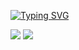 
[![Typing SVG](https://readme-typing-svg.demolab.com/?lines=Min_GitHub;반갑습니다)](https://git.io/typing-svg)

<img src="https://img.shields.io/badge/react-20232a.svg?style=for-the-badge&logo=react&logoColor=61DAFB" />



<img src="https://img.shields.io/badgepython-3776AB.svg?style=for-the-badge&logo=react&logoColor=61DAFB" />
